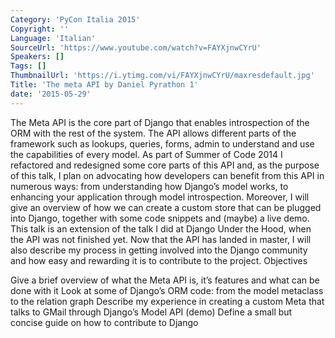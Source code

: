 ```yaml
---
Category: 'PyCon Italia 2015'
Copyright: ''
Language: 'Italian'
SourceUrl: 'https://www.youtube.com/watch?v=FAYXjnwCYrU'
Speakers: []
Tags: []
ThumbnailUrl: 'https://i.ytimg.com/vi/FAYXjnwCYrU/maxresdefault.jpg'
Title: 'The meta API by Daniel Pyrathon 1'
date: '2015-05-29'
---
```

The Meta API is the core part of Django that enables introspection of the ORM with the rest of the system. The API allows different parts of the framework such as lookups, queries, forms, admin to understand and use the capabilities of every model.
As part of Summer of Code 2014 I refactored and redesigned some core parts of this API and, as the purpose of this talk, I plan on advocating how developers can benefit from this API in numerous ways: from understanding how Django’s model works, to enhancing your application through model introspection.
Moreover, I will give an overview of how we can create a custom store that can be plugged into Django, together with some code snippets and (maybe) a live demo.
This talk is an extension of the talk I did at Django Under the Hood, when the API was not finished yet. Now that the API has landed in master, I will also describe my process in getting involved into the Django community and how easy and rewarding it is to contribute to the project.
Objectives

Give a brief overview of what the Meta API is, it’s features and what can be done with it
Look at some of Django’s ORM code: from the model metaclass to the relation graph
Describe my experience in creating a custom Meta that talks to GMail through Django’s Model API (demo)
Define a small but concise guide on how to contribute to Django

